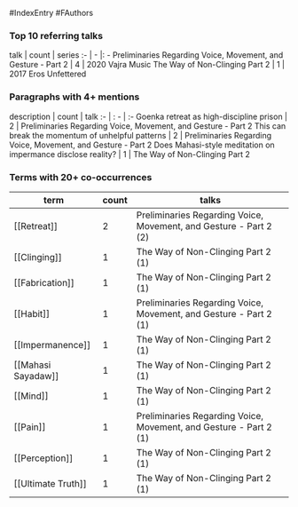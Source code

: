 #IndexEntry #FAuthors

### Top 10 referring talks
talk | count | series
:- | - |: -
<a data-href="Preliminaries Regarding Voice, Movement, and Gesture - Part 2" class="internal-link">Preliminaries Regarding Voice, Movement, and Gesture - Part 2</a> | 4 | <a data-href="2020 Vajra Music" class="internal-link">2020 Vajra Music</a>
<a data-href="The Way of Non-Clinging Part 2" class="internal-link">The Way of Non-Clinging Part 2</a> | 1 | <a data-href="2017 Eros Unfettered" class="internal-link">2017 Eros Unfettered</a>

### Paragraphs with 4+ mentions
description | count | talk
:- | : - | :-
<a aria-label-position="top" aria-label="Preliminaries Regarding Voice, Movement, and Gesture - Part 2 > Goenka retreat as high-discipline prison" data-href="Preliminaries Regarding Voice, Movement, and Gesture - Part 2#Goenka retreat as high-discipline prison" class="internal-link">Goenka retreat as high-discipline prison</a> | 2 | <a data-href="Preliminaries Regarding Voice, Movement, and Gesture - Part 2" class="internal-link">Preliminaries Regarding Voice, Movement, and Gesture - Part 2</a>
<a aria-label-position="top" aria-label="Preliminaries Regarding Voice, Movement, and Gesture - Part 2 > This can break the momentum of unhelpful patterns" data-href="Preliminaries Regarding Voice, Movement, and Gesture - Part 2#This can break the momentum of unhelpful patterns" class="internal-link">This can break the momentum of unhelpful patterns</a> | 2 | <a data-href="Preliminaries Regarding Voice, Movement, and Gesture - Part 2" class="internal-link">Preliminaries Regarding Voice, Movement, and Gesture - Part 2</a>
<a aria-label-position="top" aria-label="The Way of Non-Clinging Part 2 > Does Mahasi-style meditation on impermance disclose reality" data-href="The Way of Non-Clinging Part 2#Does Mahasi-style meditation on impermance disclose reality" class="internal-link">Does Mahasi-style meditation on impermance disclose reality?</a> | 1 | <a data-href="The Way of Non-Clinging Part 2" class="internal-link">The Way of Non-Clinging Part 2</a>

### Terms with 20+ co-occurrences
term | count | talks
-|-|-
[[Retreat]] | 2 | <span class="counts"><a data-href="Preliminaries Regarding Voice, Movement, and Gesture - Part 2" class="internal-link">Preliminaries Regarding Voice, Movement, and Gesture - Part 2</a> (2)</span> 
[[Clinging]] | 1 | <span class="counts"><a data-href="The Way of Non-Clinging Part 2" class="internal-link">The Way of Non-Clinging Part 2</a> (1)</span> 
[[Fabrication]] | 1 | <span class="counts"><a data-href="The Way of Non-Clinging Part 2" class="internal-link">The Way of Non-Clinging Part 2</a> (1)</span> 
[[Habit]] | 1 | <span class="counts"><a data-href="Preliminaries Regarding Voice, Movement, and Gesture - Part 2" class="internal-link">Preliminaries Regarding Voice, Movement, and Gesture - Part 2</a> (1)</span> 
[[Impermanence]] | 1 | <span class="counts"><a data-href="The Way of Non-Clinging Part 2" class="internal-link">The Way of Non-Clinging Part 2</a> (1)</span> 
[[Mahasi Sayadaw]] | 1 | <span class="counts"><a data-href="The Way of Non-Clinging Part 2" class="internal-link">The Way of Non-Clinging Part 2</a> (1)</span> 
[[Mind]] | 1 | <span class="counts"><a data-href="The Way of Non-Clinging Part 2" class="internal-link">The Way of Non-Clinging Part 2</a> (1)</span> 
[[Pain]] | 1 | <span class="counts"><a data-href="Preliminaries Regarding Voice, Movement, and Gesture - Part 2" class="internal-link">Preliminaries Regarding Voice, Movement, and Gesture - Part 2</a> (1)</span> 
[[Perception]] | 1 | <span class="counts"><a data-href="The Way of Non-Clinging Part 2" class="internal-link">The Way of Non-Clinging Part 2</a> (1)</span> 
[[Ultimate Truth]] | 1 | <span class="counts"><a data-href="The Way of Non-Clinging Part 2" class="internal-link">The Way of Non-Clinging Part 2</a> (1)</span> 

